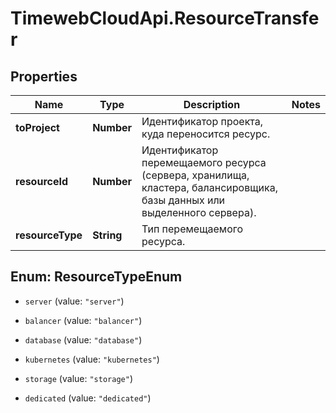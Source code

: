 # TimewebCloudApi.ResourceTransfer

## Properties

Name | Type | Description | Notes
------------ | ------------- | ------------- | -------------
**toProject** | **Number** | Идентификатор проекта, куда переносится ресурс. | 
**resourceId** | **Number** | Идентификатор перемещаемого ресурса (сервера, хранилища, кластера, балансировщика, базы данных или выделенного сервера). | 
**resourceType** | **String** | Тип перемещаемого ресурса. | 



## Enum: ResourceTypeEnum


* `server` (value: `"server"`)

* `balancer` (value: `"balancer"`)

* `database` (value: `"database"`)

* `kubernetes` (value: `"kubernetes"`)

* `storage` (value: `"storage"`)

* `dedicated` (value: `"dedicated"`)




